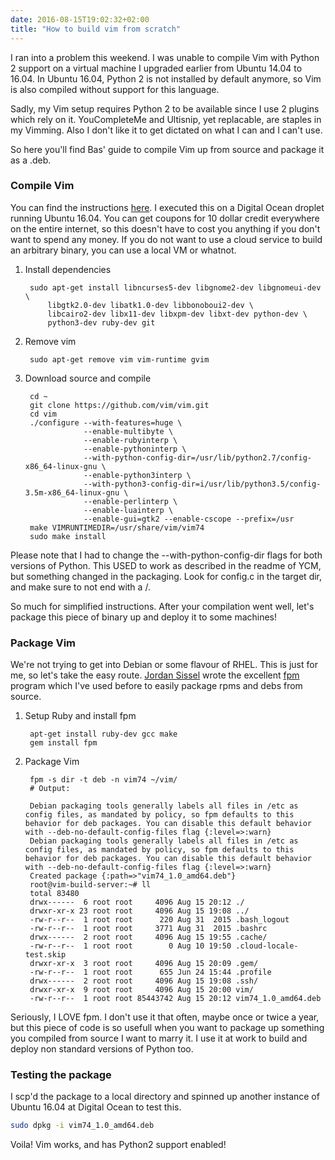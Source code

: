```yaml
---
date: 2016-08-15T19:02:32+02:00
title: "How to build vim from scratch"
---
```


I ran into a problem this weekend. I was unable to compile Vim with Python 2 support on a virtual machine I upgraded earlier from Ubuntu 14.04 to 16.04. In Ubuntu 16.04, Python 2 is not installed by default anymore, so Vim is also compiled without support for this language.

Sadly, my Vim setup requires Python 2 to be available since I use 2 plugins which rely on it. YouCompleteMe and Ultisnip, yet replacable, are staples in my Vimming. Also I don't like it to get dictated on what I can and I can't use.

So here you'll find Bas' guide to compile Vim up from source and package it as a .deb.

### Compile Vim

You can find the instructions [here](https://github.com/Valloric/YouCompleteMe/wiki/Building-Vim-from-source). I executed this on a Digital Ocean droplet running Ubuntu 16.04. You can get coupons for 10 dollar credit everywhere on the entire internet, so this doesn't have to cost you anything if you don't want to spend any money. If you do not want to use a cloud service to build an arbitrary binary, you can use a local VM or whatnot.

1. Install dependencies

        sudo apt-get install libncurses5-dev libgnome2-dev libgnomeui-dev \
            libgtk2.0-dev libatk1.0-dev libbonoboui2-dev \
            libcairo2-dev libx11-dev libxpm-dev libxt-dev python-dev \
            python3-dev ruby-dev git

2. Remove vim

        sudo apt-get remove vim vim-runtime gvim

3. Download source and compile

        cd ~
        git clone https://github.com/vim/vim.git
        cd vim
        ./configure --with-features=huge \
                    --enable-multibyte \
                    --enable-rubyinterp \
                    --enable-pythoninterp \
                    --with-python-config-dir=/usr/lib/python2.7/config-x86_64-linux-gnu \
                    --enable-python3interp \
                    --with-python3-config-dir=i/usr/lib/python3.5/config-3.5m-x86_64-linux-gnu \
                    --enable-perlinterp \
                    --enable-luainterp \
                    --enable-gui=gtk2 --enable-cscope --prefix=/usr
        make VIMRUNTIMEDIR=/usr/share/vim/vim74
        sudo make install

Please note that I had to change the --with-python-config-dir flags for both versions of Python. This USED to work as described in the readme of YCM, but something changed in the packaging. Look for config.c in the target dir, and make sure to not end with a /.

So much for simplified instructions. After your compilation went well, let's package this piece of binary up and deploy it to some machines!

### Package Vim

We're not trying to get into Debian or some flavour of RHEL. This is just for me, so let's take the easy route. [Jordan Sissel](https://github.com/jordansissel) wrote the excellent [fpm](https://github.com/jordansissel/fpm) program which I've used before to easily package rpms and debs from source.

1. Setup Ruby and install fpm

        apt-get install ruby-dev gcc make
        gem install fpm

2. Package Vim

        fpm -s dir -t deb -n vim74 ~/vim/
        # Output:
        
        Debian packaging tools generally labels all files in /etc as config files, as mandated by policy, so fpm defaults to this behavior for deb packages. You can disable this default behavior with --deb-no-default-config-files flag {:level=>:warn}
        Debian packaging tools generally labels all files in /etc as config files, as mandated by policy, so fpm defaults to this behavior for deb packages. You can disable this default behavior with --deb-no-default-config-files flag {:level=>:warn}
        Created package {:path=>"vim74_1.0_amd64.deb"}
        root@vim-build-server:~# ll
        total 83480
        drwx------  6 root root     4096 Aug 15 20:12 ./
        drwxr-xr-x 23 root root     4096 Aug 15 19:08 ../
        -rw-r--r--  1 root root      220 Aug 31  2015 .bash_logout
        -rw-r--r--  1 root root     3771 Aug 31  2015 .bashrc
        drwx------  2 root root     4096 Aug 15 19:55 .cache/
        -rw-r--r--  1 root root        0 Aug 10 19:50 .cloud-locale-test.skip
        drwxr-xr-x  3 root root     4096 Aug 15 20:09 .gem/
        -rw-r--r--  1 root root      655 Jun 24 15:44 .profile
        drwx------  2 root root     4096 Aug 15 19:08 .ssh/
        drwxr-xr-x  9 root root     4096 Aug 15 20:00 vim/
        -rw-r--r--  1 root root 85443742 Aug 15 20:12 vim74_1.0_amd64.deb

Seriously, I LOVE fpm. I don't use it that often, maybe once or twice a year, but this piece of code is so usefull when you want to package up something you compiled from source I want to marry it. I use it at work to build and deploy non standard versions of Python too.

### Testing the package

I scp'd the package to a local directory and spinned up another instance of Ubuntu 16.04 at Digital Ocean to test this.

```sh
sudo dpkg -i vim74_1.0_amd64.deb
```

Voila! Vim works, and has Python2 support enabled!

